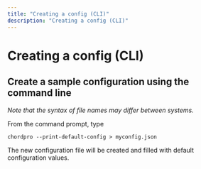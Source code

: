 ```yaml
---
title: "Creating a config (CLI)"
description: "Creating a config (CLI)"
---
```


# Creating a config (CLI)

## Create a sample configuration using the command line

_Note that the syntax of file names may differ between systems._

From the command prompt, type

`chordpro --print-default-config > myconfig.json`

The new configuration file will be created and filled with default configuration values.
